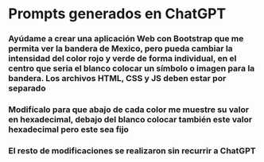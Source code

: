 # Prompts generados en ChatGPT
### Ayúdame a crear una aplicación Web con Bootstrap que me permita ver la bandera de Mexico, pero pueda cambiar la intensidad del color rojo y verde de forma individual, en el centro que seria el blanco colocar un símbolo o imagen para la bandera. Los archivos HTML, CSS y JS deben estar por separado 
### Modifícalo para que abajo de cada color me muestre su valor en hexadecimal, debajo del blanco colocar también este valor hexadecimal pero este sea fijo  
### El resto de modificaciones se realizaron sin recurrir a ChatGPT
